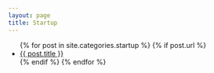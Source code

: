 ```yaml
---
layout: page
title: Startup
---
```

<ul>
  {% for post in site.categories.startup %}
    {% if post.url %}
        <li><a href="{{ post.url }}">{{ post.title }}</a></li>
    {% endif %}
  {% endfor %}
</ul>
